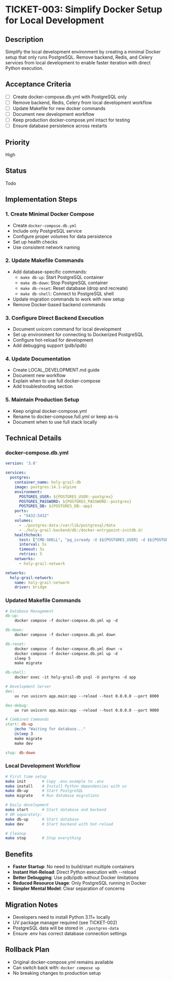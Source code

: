# TICKET-003: Simplify Docker Setup for Local Development

## Description
Simplify the local development environment by creating a minimal Docker setup that only runs PostgreSQL. Remove backend, Redis, and Celery services from local development to enable faster iteration with direct Python execution.

## Acceptance Criteria
- [ ] Create docker-compose.db.yml with PostgreSQL only
- [ ] Remove backend, Redis, Celery from local development workflow
- [ ] Update Makefile for new docker commands
- [ ] Document new development workflow
- [ ] Keep production docker-compose.yml intact for testing
- [ ] Ensure database persistence across restarts

## Priority
High

## Status
Todo

## Implementation Steps

### 1. Create Minimal Docker Compose
- Create `docker-compose.db.yml`
- Include only PostgreSQL service
- Configure proper volumes for data persistence
- Set up health checks
- Use consistent network naming

### 2. Update Makefile Commands
- Add database-specific commands:
  - `make db-up`: Start PostgreSQL container
  - `make db-down`: Stop PostgreSQL container
  - `make db-reset`: Reset database (drop and recreate)
  - `make db-shell`: Connect to PostgreSQL shell
- Update migration commands to work with new setup
- Remove Docker-based backend commands

### 3. Configure Direct Backend Execution
- Document uvicorn command for local development
- Set up environment for connecting to Dockerized PostgreSQL
- Configure hot-reload for development
- Add debugging support (pdb/ipdb)

### 4. Update Documentation
- Create LOCAL_DEVELOPMENT.md guide
- Document new workflow
- Explain when to use full docker-compose
- Add troubleshooting section

### 5. Maintain Production Setup
- Keep original docker-compose.yml
- Rename to docker-compose.full.yml or keep as-is
- Document when to use full stack locally

## Technical Details

### docker-compose.db.yml
```yaml
version: '3.8'

services:
  postgres:
    container_name: holy-grail-db
    image: postgres:14.1-alpine
    environment:
      POSTGRES_USER: ${POSTGRES_USER:-postgres}
      POSTGRES_PASSWORD: ${POSTGRES_PASSWORD:-postgres}
      POSTGRES_DB: ${POSTGRES_DB:-app}
    ports:
      - "5432:5432"
    volumes:
      - ./postgres-data:/var/lib/postgresql/data
      - ./holy-grail-backend/db:/docker-entrypoint-initdb.d/
    healthcheck:
      test: ["CMD-SHELL", "pg_isready -U $${POSTGRES_USER} -d $${POSTGRES_DB}"]
      interval: 5s
      timeout: 5s
      retries: 5
    networks:
      - holy-grail-network

networks:
  holy-grail-network:
    name: holy-grail-network
    driver: bridge
```

### Updated Makefile Commands
```makefile
# Database Management
db-up:
	docker compose -f docker-compose.db.yml up -d

db-down:
	docker compose -f docker-compose.db.yml down

db-reset:
	docker compose -f docker-compose.db.yml down -v
	docker compose -f docker-compose.db.yml up -d
	sleep 5
	make migrate

db-shell:
	docker exec -it holy-grail-db psql -U postgres -d app

# Development Server
dev:
	uv run uvicorn app.main:app --reload --host 0.0.0.0 --port 8000

dev-debug:
	uv run uvicorn app.main:app --reload --host 0.0.0.0 --port 9000

# Combined Commands
start: db-up
	@echo "Waiting for database..."
	@sleep 3
	make migrate
	make dev

stop: db-down
```

### Local Development Workflow
```bash
# First time setup
make init       # Copy .env.example to .env
make install    # Install Python dependencies with uv
make db-up      # Start PostgreSQL
make migrate    # Run database migrations

# Daily development
make start      # Start database and backend
# OR separately:
make db-up      # Start database
make dev        # Start backend with hot-reload

# Cleanup
make stop       # Stop everything
```

## Benefits
- **Faster Startup**: No need to build/start multiple containers
- **Instant Hot-Reload**: Direct Python execution with --reload
- **Better Debugging**: Use pdb/ipdb without Docker limitations
- **Reduced Resource Usage**: Only PostgreSQL running in Docker
- **Simpler Mental Model**: Clear separation of concerns

## Migration Notes
- Developers need to install Python 3.11+ locally
- UV package manager required (see TICKET-002)
- PostgreSQL data will be stored in `./postgres-data`
- Ensure .env has correct database connection settings

## Rollback Plan
- Original docker-compose.yml remains available
- Can switch back with: `docker compose up`
- No breaking changes to production setup